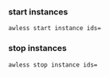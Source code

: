 ### start instances ###
```awless start instance ids=```

### stop instances ###
```awless stop instance ids=```


